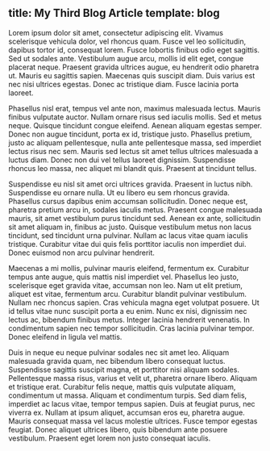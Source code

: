 title: My Third Blog Article
template: blog
---
Lorem ipsum dolor sit amet, consectetur adipiscing elit. Vivamus scelerisque vehicula dolor, vel rhoncus quam. Fusce vel leo sollicitudin, dapibus tortor id, consequat lorem. Fusce lobortis finibus odio eget sagittis. Sed ut sodales ante. Vestibulum augue arcu, mollis id elit eget, congue placerat neque. Praesent gravida ultrices augue, eu hendrerit odio pharetra ut. Mauris eu sagittis sapien. Maecenas quis suscipit diam. Duis varius est nec nisi ultrices egestas. Donec ac tristique diam. Fusce lacinia porta laoreet.

Phasellus nisl erat, tempus vel ante non, maximus malesuada lectus. Mauris finibus vulputate auctor. Nullam ornare risus sed iaculis mollis. Sed et metus neque. Quisque tincidunt congue eleifend. Aenean aliquam egestas semper. Donec non augue tincidunt, porta ex id, tristique justo. Phasellus pretium, justo ac aliquam pellentesque, nulla ante pellentesque massa, sed imperdiet lectus risus nec sem. Mauris sed lectus sit amet tellus ultrices malesuada a luctus diam. Donec non dui vel tellus laoreet dignissim. Suspendisse rhoncus leo massa, nec aliquet mi blandit quis. Praesent at tincidunt tellus.

Suspendisse eu nisl sit amet orci ultrices gravida. Praesent in luctus nibh. Suspendisse eu ornare nulla. Ut eu libero eu sem rhoncus gravida. Phasellus cursus dapibus enim accumsan sollicitudin. Donec neque est, pharetra pretium arcu in, sodales iaculis metus. Praesent congue malesuada mauris, sit amet vestibulum purus tincidunt sed. Aenean ex ante, sollicitudin sit amet aliquam in, finibus ac justo. Quisque vestibulum metus non lacus tincidunt, sed tincidunt urna pulvinar. Nullam ac lacus vitae quam iaculis tristique. Curabitur vitae dui quis felis porttitor iaculis non imperdiet dui. Donec euismod non arcu pulvinar hendrerit.

Maecenas a mi mollis, pulvinar mauris eleifend, fermentum ex. Curabitur tempus ante augue, quis mattis nisl imperdiet vel. Phasellus leo justo, scelerisque eget gravida vitae, accumsan non leo. Nam ut elit pretium, aliquet est vitae, fermentum arcu. Curabitur blandit pulvinar vestibulum. Nullam nec rhoncus sapien. Cras vehicula magna eget volutpat posuere. Ut id tellus vitae nunc suscipit porta a eu enim. Nunc ex nisi, dignissim nec lectus ac, bibendum finibus metus. Integer lacinia hendrerit venenatis. In condimentum sapien nec tempor sollicitudin. Cras lacinia pulvinar tempor. Donec eleifend in ligula vel mattis.

Duis in neque eu neque pulvinar sodales nec sit amet leo. Aliquam malesuada gravida quam, nec bibendum libero consequat luctus. Suspendisse sagittis suscipit magna, et porttitor nisi aliquam sodales. Pellentesque massa risus, varius et velit ut, pharetra ornare libero. Aliquam et tristique erat. Curabitur felis neque, mattis quis vulputate aliquam, condimentum ut massa. Aliquam et condimentum turpis. Sed diam felis, imperdiet ac lacus vitae, tempor tempus sapien. Duis at feugiat purus, nec viverra ex. Nullam at ipsum aliquet, accumsan eros eu, pharetra augue. Mauris consequat massa vel lacus molestie ultrices. Fusce tempor egestas feugiat. Donec aliquet ultrices libero, quis bibendum ante posuere vestibulum. Praesent eget lorem non justo consequat iaculis.
